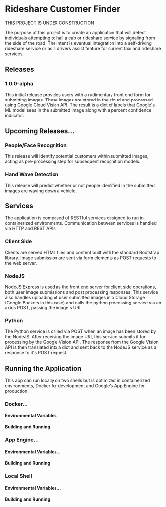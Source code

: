 # Rideshare Customer Finder

THIS PROJECT IS UNDER CONSTRUCTION

The purpose of this project is to create an application that will detect individuals attempting to hail a cab or rideshare service by signaling from the side of the road. The intent is eventual integration into a self-driving rideshare service or as a drivers assist feature for current taxi and rideshare services.

## Releases
### 1.0.0-alpha 
This initial release provides users with a rudimentary front end form for submitting images. These images are stored in the cloud and processed using Google Cloud Vision API. The result is a dict of labels that Google's ML model sees in the submitted image along with a percent confidence indicator.

## Upcoming Releases...
### People/Face Recognition
This release will identify potential customers within submitted images, acting as pre-processing step for subsequent recognition models.

### Hand Wave Detection
This release will predict whether or not people identified in the submitted images are waving down a vehicle.

## Services
The application is composed of RESTful services designed to run in containerized environments. Communication between services is handled via HTTP and REST APIs.

### Client Side
Clients are served HTML files and content built with the standard Bootstrap library. Image submission are sent via form elements as POST requests to the web server.

### NodeJS
NodeJS Express is used as the front end server for client side operations, both user image submissions and post processing responses. This service also handles uploading of user submitted images into Cloud Storage (Google Buckets in this case) and calls the python processing service via an axios POST, passing the image's URI.


### Python
The Python service is called via POST when an image has been stored by the NodeJS. After receiving the image URI, this service submits it for processing by the Google Vision API. The response from the Google Vision API is then translated into a dict and sent back to the NodeJS service as a response to it's POST request.

## Running the Application
This app can run locally on two shells but is optimized in containerized environments, Docker for development and Google's App Engine for production.

### Docker...
#### Environmental Variables
#### Building and Running

### App Engine...
#### Environmental Variables...
#### Building and Running

### Local Shell
#### Environmental Variables...
#### Building and Running
